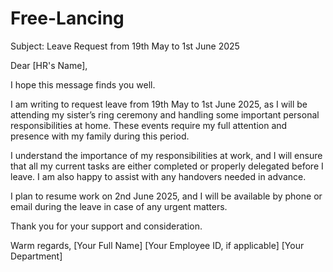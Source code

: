 # Free-Lancing




Subject: Leave Request from 19th May to 1st June 2025

Dear [HR's Name],

I hope this message finds you well.

I am writing to request leave from 19th May to 1st June 2025, as I will be attending my sister’s ring ceremony and handling some important personal responsibilities at home. These events require my full attention and presence with my family during this period.

I understand the importance of my responsibilities at work, and I will ensure that all my current tasks are either completed or properly delegated before I leave. I am also happy to assist with any handovers needed in advance.

I plan to resume work on 2nd June 2025, and I will be available by phone or email during the leave in case of any urgent matters.

Thank you for your support and consideration.

Warm regards,
[Your Full Name]
[Your Employee ID, if applicable]
[Your Department]
